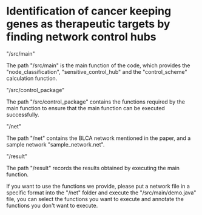 # Identification of cancer keeping genes as therapeutic targets by finding network control hubs


"/src/main"

The path "/src/main" is the main function of the code, which provides the "node_classification",
"sensitive_control_hub" and the "control_scheme" calculation function.



"/src/control_package"

The path "/src/control_package" contains the functions required by the main function
to ensure that the main function can be executed successfully.



"/net"

The path "/net" contains the BLCA network mentioned in the paper, and a sample
network "sample_network.net".



"/result"

The path "/result" records the results obtained by executing the main function.


If you want to use the functions we provide, please put a network file in a specific 
format into the "/net" folder and execute the "/src/main/demo.java" file, you can select 
the functions you want to execute and annotate the functions you don't want to execute.
